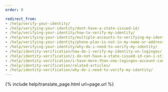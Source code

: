 ```yaml
---
order: 0

redirect_from:
- /help/verify-your-identity/
- /help/verifying-your-identity/dont-have-a-state-issued-id/
- /help/verifying-your-identity/how-to-verify-my-identity/
- /help/verifying-your-identity/multiple-accounts-to-verifying-my-identity-for/
- /help/verifying-your-identity/phone-plan-is-not-in-my-name-or-address/
- /help/verifying-your-identity/why-do-i-need-to-verify-my-identity/
- /help/identity-verification/how-do-i-verify-my-identity-on-logingov/
- /help/identity-verification/i-do-not-have-a-state-issued-id-can-i-still-verify-my-identity/
- /help/identity-verification/i-have-more-than-one-logingov-account-can-I-verify-my-identity-for-all-of-them/
- /help/identity-verification/related-articles/
- /help/identity-verification/why-do-i-need-to-verify-my-identity/
---
```


{% include help/translate_page.html url=page.url %}
